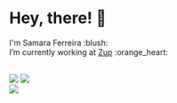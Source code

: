 # Hey, there! 👋

<p>
I'm Samara Ferreira :blush:
<br>
I’m currently working at <a href="https://www.zup.com.br/">Zup</a> :orange_heart:
</p>
<br>
<a href="https://www.linkedin.com/in/samarafer"><img src="https://img.shields.io/badge/linkedin-0077B5.svg?style=for-the-badge&logo=linkedin&logoColor=white"></a>
<a href="mailto:ferreirasamara.sf@gmail.com"><img src="https://img.shields.io/badge/e‑mail-D14836.svg?style=for-the-badge&logo=GMail&logoColor=white"></a>
<br>
<img align="center" src="https://github-readme-stats.vercel.app/api/top-langs/?username=samaraferreira&show_icons=true&layout=compact" />
<!--  
<h4>🚀 Skills</h4>
<ul>
    <li> HTML5 | CSS3 </li>
    <li> JavaScript | TypeScript | Java</li>
    <li> ReactJS | Node.js</li>
    <br>
    <img align="center" src="https://github-readme-stats.vercel.app/api/top-langs/?username=samaraferreira&show_icons=true&layout=compact" />
</ul>
-->
